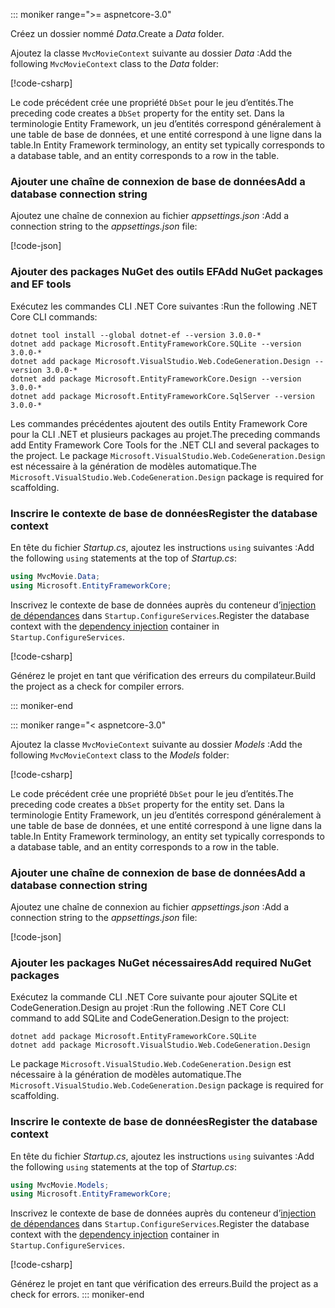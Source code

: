 ::: moniker range=">= aspnetcore-3.0"

<a name="dc"></a>

<span data-ttu-id="cd3c0-101">Créez un dossier nommé *Data*.</span><span class="sxs-lookup"><span data-stu-id="cd3c0-101">Create a *Data* folder.</span></span>

<span data-ttu-id="cd3c0-102">Ajoutez la classe `MvcMovieContext` suivante au dossier *Data* :</span><span class="sxs-lookup"><span data-stu-id="cd3c0-102">Add the following `MvcMovieContext` class to the *Data* folder:</span></span>  

[!code-csharp[](~/tutorials/first-mvc-app/start-mvc/sample/MvcMovie3/zDocOnly/MvcMovieContext.cs?name=snippet)]

<span data-ttu-id="cd3c0-103">Le code précédent crée une propriété `DbSet` pour le jeu d’entités.</span><span class="sxs-lookup"><span data-stu-id="cd3c0-103">The preceding code creates a `DbSet` property for the entity set.</span></span> <span data-ttu-id="cd3c0-104">Dans la terminologie Entity Framework, un jeu d’entités correspond généralement à une table de base de données, et une entité correspond à une ligne dans la table.</span><span class="sxs-lookup"><span data-stu-id="cd3c0-104">In Entity Framework terminology, an entity set typically corresponds to a database table, and an entity corresponds to a row in the table.</span></span>

<a name="cs"></a>

### <a name="add-a-database-connection-string"></a><span data-ttu-id="cd3c0-105">Ajouter une chaîne de connexion de base de données</span><span class="sxs-lookup"><span data-stu-id="cd3c0-105">Add a database connection string</span></span>

<span data-ttu-id="cd3c0-106">Ajoutez une chaîne de connexion au fichier *appsettings.json* :</span><span class="sxs-lookup"><span data-stu-id="cd3c0-106">Add a connection string to the *appsettings.json* file:</span></span>

[!code-json[](~/tutorials/first-mvc-app/start-mvc/sample/MvcMovie3/appsettings_SQLite.json?highlight=10-12)]

### <a name="add-nuget-packages-and-ef-tools"></a><span data-ttu-id="cd3c0-107">Ajouter des packages NuGet des outils EF</span><span class="sxs-lookup"><span data-stu-id="cd3c0-107">Add NuGet packages and EF tools</span></span>

<span data-ttu-id="cd3c0-108">Exécutez les commandes CLI .NET Core suivantes :</span><span class="sxs-lookup"><span data-stu-id="cd3c0-108">Run the following .NET Core CLI commands:</span></span>

```console
dotnet tool install --global dotnet-ef --version 3.0.0-*
dotnet add package Microsoft.EntityFrameworkCore.SQLite --version 3.0.0-*
dotnet add package Microsoft.VisualStudio.Web.CodeGeneration.Design --version 3.0.0-*
dotnet add package Microsoft.EntityFrameworkCore.Design --version 3.0.0-*
dotnet add package Microsoft.EntityFrameworkCore.SqlServer --version 3.0.0-*
```

<span data-ttu-id="cd3c0-109">Les commandes précédentes ajoutent des outils Entity Framework Core pour la CLI .NET et plusieurs packages au projet.</span><span class="sxs-lookup"><span data-stu-id="cd3c0-109">The preceding commands add Entity Framework Core Tools for the .NET CLI and several packages to the project.</span></span> <span data-ttu-id="cd3c0-110">Le package `Microsoft.VisualStudio.Web.CodeGeneration.Design` est nécessaire à la génération de modèles automatique.</span><span class="sxs-lookup"><span data-stu-id="cd3c0-110">The `Microsoft.VisualStudio.Web.CodeGeneration.Design` package is required for scaffolding.</span></span>

<a name="reg"></a>

### <a name="register-the-database-context"></a><span data-ttu-id="cd3c0-111">Inscrire le contexte de base de données</span><span class="sxs-lookup"><span data-stu-id="cd3c0-111">Register the database context</span></span>

<span data-ttu-id="cd3c0-112">En tête du fichier *Startup.cs*, ajoutez les instructions `using` suivantes :</span><span class="sxs-lookup"><span data-stu-id="cd3c0-112">Add the following `using` statements at the top of *Startup.cs*:</span></span>

```csharp
using MvcMovie.Data;
using Microsoft.EntityFrameworkCore;
```

<span data-ttu-id="cd3c0-113">Inscrivez le contexte de base de données auprès du conteneur d’[injection de dépendances](xref:fundamentals/dependency-injection) dans `Startup.ConfigureServices`.</span><span class="sxs-lookup"><span data-stu-id="cd3c0-113">Register the database context with the [dependency injection](xref:fundamentals/dependency-injection) container in `Startup.ConfigureServices`.</span></span>

[!code-csharp[](~/tutorials/first-mvc-app/start-mvc/sample/MvcMovie3/Startup.cs?name=snippet_UseSqlite&highlight=6-7)]

<span data-ttu-id="cd3c0-114">Générez le projet en tant que vérification des erreurs du compilateur.</span><span class="sxs-lookup"><span data-stu-id="cd3c0-114">Build the project as a check for compiler errors.</span></span>

::: moniker-end

::: moniker range="< aspnetcore-3.0"

<span data-ttu-id="cd3c0-115">Ajoutez la classe `MvcMovieContext` suivante au dossier *Models* :</span><span class="sxs-lookup"><span data-stu-id="cd3c0-115">Add the following `MvcMovieContext` class to the *Models* folder:</span></span>  

[!code-csharp[](~/tutorials/first-mvc-app/start-mvc/sample/MvcMovie22/Data/MvcMovieContext.cs)]

<span data-ttu-id="cd3c0-116">Le code précédent crée une propriété `DbSet` pour le jeu d’entités.</span><span class="sxs-lookup"><span data-stu-id="cd3c0-116">The preceding code creates a `DbSet` property for the entity set.</span></span> <span data-ttu-id="cd3c0-117">Dans la terminologie Entity Framework, un jeu d’entités correspond généralement à une table de base de données, et une entité correspond à une ligne dans la table.</span><span class="sxs-lookup"><span data-stu-id="cd3c0-117">In Entity Framework terminology, an entity set typically corresponds to a database table, and an entity corresponds to a row in the table.</span></span>

<a name="cs"></a>

### <a name="add-a-database-connection-string"></a><span data-ttu-id="cd3c0-118">Ajouter une chaîne de connexion de base de données</span><span class="sxs-lookup"><span data-stu-id="cd3c0-118">Add a database connection string</span></span>

<span data-ttu-id="cd3c0-119">Ajoutez une chaîne de connexion au fichier *appsettings.json* :</span><span class="sxs-lookup"><span data-stu-id="cd3c0-119">Add a connection string to the *appsettings.json* file:</span></span>

[!code-json[](~/tutorials/razor-pages/razor-pages-start/sample/RazorPagesMovie/appsettings_SQLite.json?highlight=8-10)]

### <a name="add-required-nuget-packages"></a><span data-ttu-id="cd3c0-120">Ajouter les packages NuGet nécessaires</span><span class="sxs-lookup"><span data-stu-id="cd3c0-120">Add required NuGet packages</span></span>

<span data-ttu-id="cd3c0-121">Exécutez la commande CLI .NET Core suivante pour ajouter SQLite et CodeGeneration.Design au projet :</span><span class="sxs-lookup"><span data-stu-id="cd3c0-121">Run the following .NET Core CLI command to add SQLite and CodeGeneration.Design  to the project:</span></span>

```console
dotnet add package Microsoft.EntityFrameworkCore.SQLite
dotnet add package Microsoft.VisualStudio.Web.CodeGeneration.Design
```

<span data-ttu-id="cd3c0-122">Le package `Microsoft.VisualStudio.Web.CodeGeneration.Design` est nécessaire à la génération de modèles automatique.</span><span class="sxs-lookup"><span data-stu-id="cd3c0-122">The `Microsoft.VisualStudio.Web.CodeGeneration.Design` package is required for scaffolding.</span></span>

<a name="reg"></a>

### <a name="register-the-database-context"></a><span data-ttu-id="cd3c0-123">Inscrire le contexte de base de données</span><span class="sxs-lookup"><span data-stu-id="cd3c0-123">Register the database context</span></span>

<span data-ttu-id="cd3c0-124">En tête du fichier *Startup.cs*, ajoutez les instructions `using` suivantes :</span><span class="sxs-lookup"><span data-stu-id="cd3c0-124">Add the following `using` statements at the top of *Startup.cs*:</span></span>

```csharp
using MvcMovie.Models;
using Microsoft.EntityFrameworkCore;
```

<span data-ttu-id="cd3c0-125">Inscrivez le contexte de base de données auprès du conteneur d’[injection de dépendances](xref:fundamentals/dependency-injection) dans `Startup.ConfigureServices`.</span><span class="sxs-lookup"><span data-stu-id="cd3c0-125">Register the database context with the [dependency injection](xref:fundamentals/dependency-injection) container in `Startup.ConfigureServices`.</span></span>

[!code-csharp[](~/tutorials/first-mvc-app/start-mvc/sample/MvcMovie22/Startup.cs?name=snippet_UseSqlite&highlight=11-12)]

<span data-ttu-id="cd3c0-126">Générez le projet en tant que vérification des erreurs.</span><span class="sxs-lookup"><span data-stu-id="cd3c0-126">Build the project as a check for errors.</span></span>
::: moniker-end